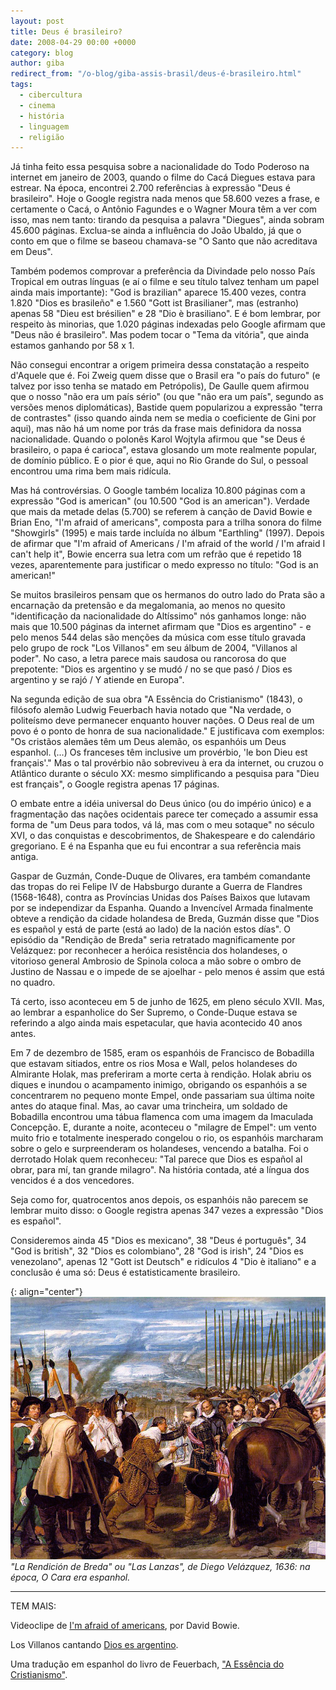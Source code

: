 ```yaml
---
layout: post
title: Deus é brasileiro?
date: 2008-04-29 00:00 +0000
category: blog
author: giba
redirect_from: "/o-blog/giba-assis-brasil/deus-é-brasileiro.html"
tags:
  - cibercultura
  - cinema
  - história
  - linguagem
  - religião
---
```


Já tinha feito essa pesquisa sobre a nacionalidade do Todo Poderoso na internet em janeiro de 2003, quando o filme do Cacá Diegues estava para estrear. Na época, encontrei 2.700 referências à expressão "Deus é brasileiro". Hoje o Google registra nada menos que 58.600 vezes a frase, e certamente o Cacá, o Antônio Fagundes e o Wagner Moura têm a ver com isso, mas nem tanto: tirando da pesquisa a palavra "Diegues", ainda sobram 45.600 páginas. Exclua-se ainda a influência do João Ubaldo, já que o conto em que o filme se baseou chamava-se "O Santo que não acreditava em Deus".

Também podemos comprovar a preferência da Divindade pelo nosso País Tropical em outras línguas (e aí o filme e seu título talvez tenham um papel ainda mais importante): "God is brazilian" aparece 15.400 vezes, contra 1.820 "Dios es brasileño" e 1.560 "Gott ist Brasilianer", mas (estranho) apenas 58 "Dieu est brésilien" e 28 "Dio è brasiliano". E é bom lembrar, por respeito às minorias, que 1.020 páginas indexadas pelo Google afirmam que "Deus não é brasileiro". Mas podem tocar o "Tema da vitória", que ainda estamos ganhando por 58 x 1.

Não consegui encontrar a origem primeira dessa constatação a respeito d'Aquele que é. Foi Zweig quem disse que o Brasil era "o país do futuro" (e talvez por isso tenha se matado em Petrópolis), De Gaulle quem afirmou que o nosso "não era um país sério" (ou que "não era um país", segundo as versões menos diplomáticas), Bastide quem popularizou a expressão "terra de contrastes" (isso quando ainda nem se media o coeficiente de Gini por aqui), mas não há um nome por trás da frase mais definidora da nossa nacionalidade. Quando o polonês Karol Wojtyla afirmou que "se Deus é brasileiro, o papa é carioca", estava glosando um mote realmente popular, de domínio público. E o pior é que, aqui no Rio Grande do Sul, o pessoal encontrou uma rima bem mais ridícula.

Mas há controvérsias. O Google também localiza 10.800 páginas com a expressão "God is american" (ou 10.500 "God is an american"). Verdade que mais da metade delas (5.700) se referem à canção de David Bowie e Brian Eno, "I'm afraid of americans", composta para a trilha sonora do filme "Showgirls" (1995) e mais tarde incluída no álbum "Earthling" (1997). Depois de afirmar que "I'm afraid of Americans / I'm afraid of the world / I'm afraid I can't help it", Bowie encerra sua letra com um refrão que é repetido 18 vezes, aparentemente para justificar o medo expresso no título: "God is an american!"

Se muitos brasileiros pensam que os hermanos do outro lado do Prata são a encarnação da pretensão e da megalomania, ao menos no quesito "identificação da nacionalidade do Altíssimo" nós ganhamos longe: não mais que 10.500 páginas da internet afirmam que "Dios es argentino" - e pelo menos 544 delas são menções da música com esse título gravada pelo grupo de rock "Los Villanos" em seu álbum de 2004, "Villanos al poder". No caso, a letra parece mais saudosa ou rancorosa do que prepotente: "Dios es argentino y se mudó / no se que pasó / Dios es argentino y se rajó / Y atiende en Europa".

Na segunda edição de sua obra "A Essência do Cristianismo" (1843), o filósofo alemão Ludwig Feuerbach havia notado que "Na verdade, o politeísmo deve permanecer enquanto houver nações. O Deus real de um povo é o ponto de honra de sua nacionalidade." E justificava com exemplos: "Os cristãos alemães têm um Deus alemão, os espanhóis um Deus espanhol. (...) Os franceses têm inclusive um provérbio, 'le bon Dieu est français'." Mas o tal provérbio não sobreviveu à era da internet, ou cruzou o Atlântico durante o século XX: mesmo simplificando a pesquisa para "Dieu est français", o Google registra apenas 17 páginas.

O embate entre a idéia universal do Deus único (ou do império único) e a fragmentação das nações ocidentais parece ter começado a assumir essa forma de "um Deus para todos, vá lá, mas com o meu sotaque" no século XVI, o das conquistas e descobrimentos, de Shakespeare e do calendário gregoriano. E é na Espanha que eu fui encontrar a sua referência mais antiga.

Gaspar de Guzmán, Conde-Duque de Olivares, era também comandante das tropas do rei Felipe IV de Habsburgo durante a Guerra de Flandres (1568-1648), contra as Províncias Unidas dos Países Baixos que lutavam por se independizar da Espanha. Quando a Invencível Armada finalmente obteve a rendição da cidade holandesa de Breda, Guzmán disse que "Dios es español y está de parte (está ao lado) de la nación estos días". O episódio da "Rendição de Breda" seria retratado magnificamente por Velázquez: por reconhecer a heróica resistência dos holandeses, o vitorioso general Ambrosio de Spinola coloca a mão sobre o ombro de Justino de Nassau e o impede de se ajoelhar - pelo menos é assim que está no quadro.

Tá certo, isso aconteceu em 5 de junho de 1625, em pleno século XVII. Mas, ao lembrar a espanholice do Ser Supremo, o Conde-Duque estava se referindo a algo ainda mais espetacular, que havia acontecido 40 anos antes.

Em 7 de dezembro de 1585, eram os espanhóis de Francisco de Bobadilla que estavam sitiados, entre os rios Mosa e Wall, pelos holandeses do Almirante Holak, mas preferiram a morte certa à rendição. Holak abriu os diques e inundou o acampamento inimigo, obrigando os espanhóis a se concentrarem no pequeno monte Empel, onde passariam sua última noite antes do ataque final. Mas, ao cavar uma trincheira, um soldado de Bobadilla encontrou uma tábua flamenca com uma imagem da Imaculada Concepção. E, durante a noite, aconteceu o "milagre de Empel": um vento muito frio e totalmente inesperado congelou o rio, os espanhóis marcharam sobre o gelo e surpreenderam os holandeses, vencendo a batalha. Foi o derrotado Holak quem reconheceu: "Tal parece que Dios es español al obrar, para mí, tan grande milagro". Na história contada, até a língua dos vencidos é a dos vencedores.

Seja como for, quatrocentos anos depois, os espanhóis não parecem se lembrar muito disso: o Google registra apenas 347 vezes a expressão "Dios es español".

Consideremos ainda 45 "Dios es mexicano", 38 "Deus é português", 34 "God is british", 32 "Dios es colombiano", 28 "God is irish", 24 "Dios es venezolano", apenas 12 "Gott ist Deutsch" e ridículos 4 "Dio è italiano" e a conclusão é uma só: Deus é estatisticamente brasileiro.

{: align="center"}
![](/uploads/721px-De_overgave_van_breda_Velazquez.jpg)
_"La Rendición de Breda" ou "Las Lanzas", de Diego Velázquez, 1636: na época, O Cara era espanhol._


**********

TEM MAIS:

Videoclipe de [I'm afraid of americans](http://www.youtube.com/watch?v=yrDzWmIcJuI), por David Bowie.

Los Villanos cantando [Dios es argentino](http://www.youtube.com/watch?v=KhC94oAo5po).

Uma tradução em espanhol do livro de Feuerbach, ["A Essência do Cristianismo"](http://libroweb.wordpress.com/2007/10/12/la-esencia-del-cristianismo-ludwig-feuerbach/).
